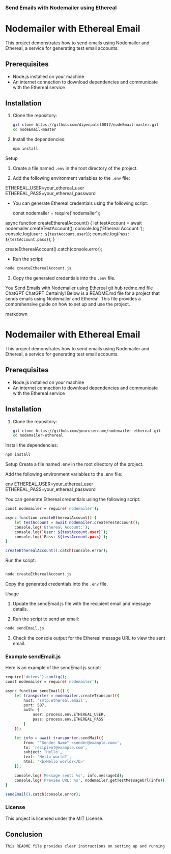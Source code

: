 ### Send Emails with Nodemailer using Ethereal

# Nodemailer with Ethereal Email

This project demonstrates how to send emails using Nodemailer and Ethereal, a service for generating test email accounts.

## Prerequisites

- Node.js installed on your machine
- An internet connection to download dependencies and communicate with the Ethereal service

## Installation

1. Clone the repository:
   ```bash
   git clone https://github.com/dipenpatel0017/nodeEmail-master.git
   cd nodeEmail-master
   
2. Install the dependencies:
   ```bash
   npm install
Setup
1. Create a file named `.env` in the root directory of the project.

2. Add the following environment variables to the `.env` file:

ETHEREAL_USER=your_ethereal_user
ETHEREAL_PASS=your_ethereal_password

- You can generate Ethereal credentials using the following script:
  
  const nodemailer = require('nodemailer');

async function createEtherealAccount() {
    let testAccount = await nodemailer.createTestAccount();
    console.log('Ethereal Account:');
    console.log(`User: ${testAccount.user}`);
    console.log(`Pass: ${testAccount.pass}`);
}

createEtherealAccount().catch(console.error);

- Run the script:
```bash
node createEtherealAccount.js
```
3. Copy the generated credentials into the `.env` file.




You
Send Emails with Nodemailer using Ethereal git hub redme.md file
ChatGPT
ChatGPT
Certainly! Below is a README.md file for a project that sends emails using Nodemailer and Ethereal. This file provides a comprehensive guide on how to set up and use the project.

markdown

# Nodemailer with Ethereal Email

This project demonstrates how to send emails using Nodemailer and Ethereal, a service for generating test email accounts.

## Prerequisites

- Node.js installed on your machine
- An internet connection to download dependencies and communicate with the Ethereal service

## Installation

1. Clone the repository:
   ```bash
   git clone https://github.com/yourusername/nodemailer-ethereal.git
   cd nodemailer-ethereal
Install the dependencies:
```bash
npm install
```
Setup
Create a file named .env in the root directory of the project.

Add the following environment variables to the .env file:

env
ETHEREAL_USER=your_ethereal_user
ETHEREAL_PASS=your_ethereal_password

You can generate Ethereal credentials using the following script:
```bash
const nodemailer = require('nodemailer');

async function createEtherealAccount() {
    let testAccount = await nodemailer.createTestAccount();
    console.log('Ethereal Account:');
    console.log(`User: ${testAccount.user}`);
    console.log(`Pass: ${testAccount.pass}`);
}

createEtherealAccount().catch(console.error);
```

Run the script:

```bash

node createEtherealAccount.js
```
Copy the generated credentials into the `.env` file.

Usage
1. Update the sendEmail.js file with the recipient email and message details.

2. Run the script to send an email:

```bash
node sendEmail.js
```
3. Check the console output for the Ethereal message URL to view the sent email.

### Example sendEmail.js
Here is an example of the sendEmail.js script:
```bash
require('dotenv').config();
const nodemailer = require('nodemailer');

async function sendEmail() {
    let transporter = nodemailer.createTransport({
        host: 'smtp.ethereal.email',
        port: 587,
        auth: {
            user: process.env.ETHEREAL_USER,
            pass: process.env.ETHEREAL_PASS
        }
    });

    let info = await transporter.sendMail({
        from: '"Sender Name" <sender@example.com>',
        to: 'recipient@example.com',
        subject: 'Hello',
        text: 'Hello world?',
        html: '<b>Hello world?</b>'
    });

    console.log('Message sent: %s', info.messageId);
    console.log('Preview URL: %s', nodemailer.getTestMessageUrl(info));
}

sendEmail().catch(console.error);
```

### License
This project is licensed under the MIT License.


## Conclusion
```bash 
This README file provides clear instructions on setting up and running a Node.js project that sends emails using Nodemailer and Ethereal. It includes steps for installing dependencies, configuring environment variables, and running the email-sending script.
```

